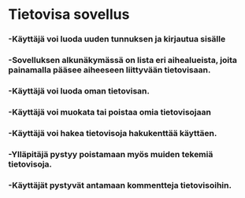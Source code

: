 # Tietovisa sovellus
### -Käyttäjä voi luoda uuden tunnuksen ja kirjautua sisälle
### -Sovelluksen alkunäkymässä on lista eri aihealueista, joita painamalla pääsee aiheeseen liittyvään tietovisaan.
### -Käyttäjä voi luoda oman tietovisan.
### -Käyttäjä voi muokata tai poistaa omia tietovisojaan
### -Käyttäjä voi hakea tietovisoja hakukenttää käyttäen.
### -Ylläpitäjä pystyy poistamaan myös muiden tekemiä tietovisoja.
### -Käyttäjät pystyvät antamaan kommentteja tietovisoihin.
